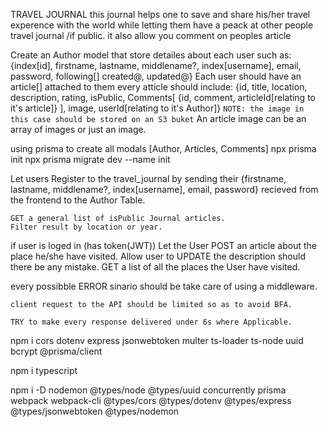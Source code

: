 TRAVEL JOURNAL
this journal helps one to save and share his/her travel experence with the world while letting them have a peack at other people travel journal /if public. it also allow you comment on peoples article

<!-- DATABASE -->

Create an Author model that store detailes about each user such as:
{index[id], firstname, lastname, middlename?, index[username], email, password, following[] created@, updated@}
Each user should have an article[] attached to them
every atticle should include:
{id, title, location, description, rating, isPublic, Comments[
{id, comment, articleId[relating to it's article]}
], image, userId[relating to it's Author]}
`NOTE: the image in this case should be stored on an S3 buket`
An article image can be an array of images or just an image.

<!-- IMPLIMENTATION -->

using prisma to create all modals [Author, Articles, Comments]
npx prisma init
npx prisma migrate dev --name init

<!-- .......................................................................................................................... -->

<!-- API -->

Let users Register to the travel_journal by sending their {firstname, lastname, middlename?, index[username], email, password} recieved from the frontend to the 
Author Table.

    GET a general list of isPublic Journal articles.
    Filter result by location or year.

if user is loged in (has token(JWT))
Let the User POST an article about the place he/she have visited.
Allow user to UPDATE the description should there be any mistake.
GET a list of all the places the User have visited.

every possibble ERROR sinario should be take care of using a middleware.

    client request to the API should be limited so as to avoid BFA.

    TRY to make every response delivered under 6s where Applicable.

npm i cors dotenv express jsonwebtoken multer ts-loader ts-node uuid bcrypt @prisma/client

npm i typescript

npm i -D nodemon @types/node @types/uuid concurrently prisma webpack webpack-cli @types/cors @types/dotenv @types/express @types/jsonwebtoken @types/nodemon
